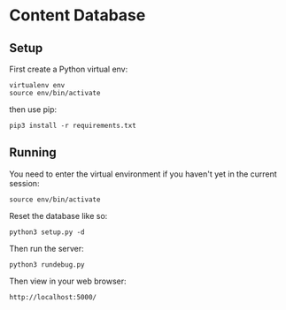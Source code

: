 # Content Database

## Setup

First create a Python virtual env:

	virtualenv env
	source env/bin/activate

then use pip:

	pip3 install -r requirements.txt

## Running

You need to enter the virtual environment if you haven't yet in
the current session:

	source env/bin/activate

Reset the database like so:

	python3 setup.py -d

Then run the server:

	python3 rundebug.py

Then view in your web browser:

	http://localhost:5000/
